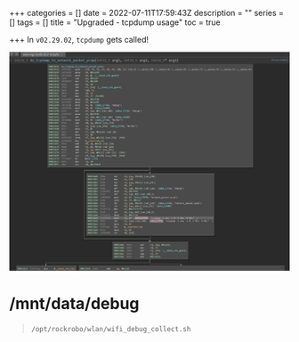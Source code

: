 +++
categories = []
date = 2022-07-11T17:59:43Z
description = ""
series = []
tags = []
title = "Upgraded - tcpdump usage"
toc = true

+++
In `v02.29.02`, `tcpdump` gets called!

![](/uploads/20220711-snipaste_2022-07-12_03-58-09.jpg)

# /mnt/data/debug

> `/opt/rockrobo/wlan/wifi_debug_collect.sh`